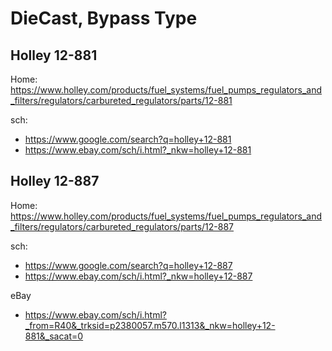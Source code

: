 # DieCast, Bypass Type

## Holley 12-881
Home: https://www.holley.com/products/fuel_systems/fuel_pumps_regulators_and_filters/regulators/carbureted_regulators/parts/12-881

sch:
- https://www.google.com/search?q=holley+12-881
- https://www.ebay.com/sch/i.html?_nkw=holley+12-881


## Holley 12-887
Home: https://www.holley.com/products/fuel_systems/fuel_pumps_regulators_and_filters/regulators/carbureted_regulators/parts/12-887

sch:
- https://www.google.com/search?q=holley+12-887
- https://www.ebay.com/sch/i.html?_nkw=holley+12-887

eBay
- https://www.ebay.com/sch/i.html?_from=R40&_trksid=p2380057.m570.l1313&_nkw=holley+12-881&_sacat=0
